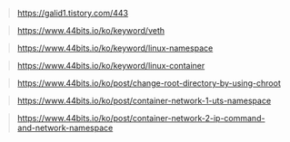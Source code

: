 > https://galid1.tistory.com/443

>https://www.44bits.io/ko/keyword/veth

> https://www.44bits.io/ko/keyword/linux-namespace

> https://www.44bits.io/ko/keyword/linux-container

> https://www.44bits.io/ko/post/change-root-directory-by-using-chroot

> https://www.44bits.io/ko/post/container-network-1-uts-namespace

> https://www.44bits.io/ko/post/container-network-2-ip-command-and-network-namespace